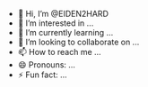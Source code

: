 - 👋 Hi, I’m @EIDEN2HARD
- 👀 I’m interested in ...
- 🌱 I’m currently learning ...
- 💞️ I’m looking to collaborate on ...
- 📫 How to reach me ...
- 😄 Pronouns: ...
- ⚡ Fun fact: ...

<!---
EIDEN2HARD/EIDEN2HARD is a ✨ special ✨ repository because its `README.md` (this file) appears on your GitHub profile.
You can click the Preview link to take a look at your changes.
--->
